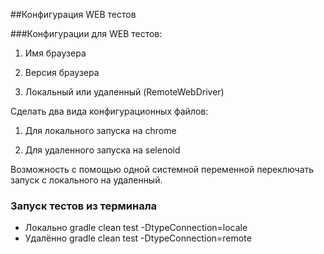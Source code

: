 ##Конфигурация WEB тестов

###Конфигурации для WEB тестов:

1. Имя браузера

2. Версия браузера

3. Локальный или удаленный (RemoteWebDriver)

Сделать два вида конфигурационных файлов:

1. Для локального запуска на chrome

2. Для удаленного запуска на selenoid

Возможность с помощью одной системной переменной переключать запуск с локального на удаленный.

### Запуск тестов из терминала
- Локально gradle clean test -DtypeConnection=locale
- Удалённо gradle clean test -DtypeConnection=remote
